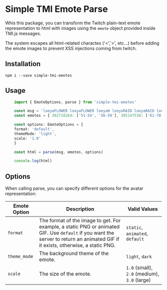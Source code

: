 # Simple TMI Emote Parse

Whis this package, you can transform the Twitch plain-text emote representation to html with images using the `emote` object provided inside TMI.js messages.

The system escapes all html-related charactes ('<','>', etc...) before adding the emote images to prevent XSS injections coming from twitch.


## Installation

    npm i --save simple-tmi-emotes


## Usage

```ts
    import { EmoteOptions, parse } from 'simple-tmi-emotes'

    const msg = 'loeyaFLOWER loeyaFLOWER loeyaH loeyaRAID loeyaRAID loe1 loe1 loeyaHAPPY loeyaHAPPY loeyaHAPPY loeyaYAY'
    const emotes = { 302718264: ['51-54', '56-59'], 305147530: ['61-70', '72-81', '83-92'], 305147589: ['31-39', '41-49'], 305147697: ['94-101'], 305698546: ['24-29'], 305698571: ['0-10', '12-22'] }

    const options: EmoteOptions = {
    format: 'default',
    themeMode: 'light',
    scale: '1.0'
    }

    const html = parse(msg, emotes, options)

    console.log(html)

```

## Options

When calling parse, you can specify different options for the avatar representation:


| Emote Option | Description | Valid Values |
| --- | --- | --- |
| `format` | The format of the image to get. For example, a static PNG or animated GIF. Use `default` if you want the server to return an animated GIF if it exists, otherwise, a static PNG. | `static`, `animated`, `default` |
| `theme_mode` | The background theme of the emote. | `light`, `dark` |
| `scale` | The size of the emote. | `1.0` (small), `2.0` (medium), `3.0` (large) |